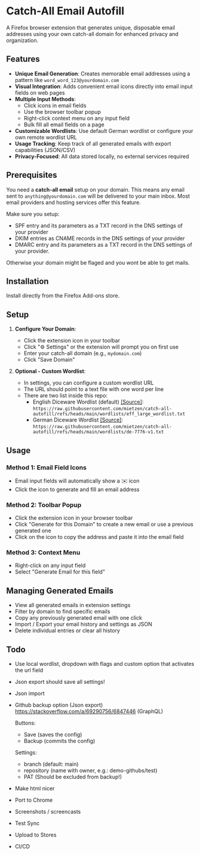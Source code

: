 # Catch-All Email Autofill

A Firefox browser extension that generates unique, disposable email addresses using your own catch-all domain for enhanced privacy and organization.

## Features

- **Unique Email Generation**: Creates memorable email addresses using a pattern like `word_word_123@yourdomain.com`
- **Visual Integration**: Adds convenient email icons directly into email input fields on web pages
- **Multiple Input Methods**:
  - Click icons in email fields
  - Use the browser toolbar popup
  - Right-click context menu on any input field
  - Bulk fill all email fields on a page
- **Customizable Wordlists**: Use default German wordlist or configure your own remote wordlist URL
- **Usage Tracking**: Keep track of all generated emails with export capabilities (JSON/CSV)
- **Privacy-Focused**: All data stored locally, no external services required

## Prerequisites

You need a **catch-all email** setup on your domain. This means any email sent to `anything@yourdomain.com` will be delivered to your main inbox. Most email providers and hosting services offer this feature.

Make sure you setup:

- SPF entry and its parameters as a TXT record in the DNS settings of your provider
- DKIM entries as CNAME records in the DNS settings of your provider
- DMARC entry and its parameters as a TXT record in the DNS settings of your provider.

Otherwise your domain might be flaged and you wont be able to get mails.

## Installation

Install directly from the Firefox Add-ons store.

## Setup

1. **Configure Your Domain**:
   - Click the extension icon in your toolbar
   - Click "⚙️ Settings" or the extension will prompt you on first use
   - Enter your catch-all domain (e.g., `mydomain.com`)
   - Click "Save Domain"

2. **Optional - Custom Wordlist**:
   - In settings, you can configure a custom wordlist URL
   - The URL should point to a text file with one word per line
   - There are two list inside this repo:
     - English Diceware Wordlist (default) [[Source]](https://www.eff.org/files/2016/07/18/eff_large_wordlist.txt): `https://raw.githubusercontent.com/mietzen/catch-all-autofill/refs/heads/main/wordlists/eff_large_wordlist.txt`
     - German Diceware Wordlist [[Source]](https://github.com/dys2p/wordlists-de/blob/main/de-7776-v1.txt): `https://raw.githubusercontent.com/mietzen/catch-all-autofill/refs/heads/main/wordlists/de-7776-v1.txt`

## Usage

### Method 1: Email Field Icons

- Email input fields will automatically show a ✉️ icon
- Click the icon to generate and fill an email address

### Method 2: Toolbar Popup

- Click the extension icon in your browser toolbar
- Click "Generate for this Domain" to create a new email or use a previous generated one
- Click on the icon to copy the address and paste it into the email field

### Method 3: Context Menu

- Right-click on any input field
- Select "Generate Email for this field"

## Managing Generated Emails

- View all generated emails in extension settings
- Filter by domain to find specific emails
- Copy any previously generated email with one click
- Import / Export your email history and settings as JSON
- Delete individual entries or clear all history

## Todo

- Use local wordlist, dropdown with flags and custom option that activates the url field
- Json export should save all settings!
- Json import
- Github backup option (Json export) <https://stackoverflow.com/a/69290756/6847446> (GraphQL)

  Buttons:
  - Save (saves the config)
  - Backup (commits the config)

  Settings:
  - branch (default: main)
  - repository (name with owner, e.g.: demo-githubs/test)
  - PAT (Should be excluded from backup!)

- Make html nicer
- Port to Chrome
- Screenshots / screencasts
- Test Sync
- Upload to Stores
- CI/CD
